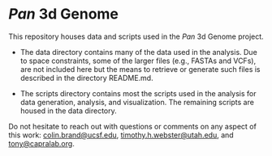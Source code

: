 # *Pan* 3d Genome

This repository houses data and scripts used in the *Pan* 3d Genome project.

- The data directory contains many of the data used in the analysis. Due to space constraints, some of the larger files (e.g., FASTAs and VCFs), are not included here but the means to retrieve or generate such files is described in the directory README.md. 

- The scripts directory contains most the scripts used in the analysis for data generation, analysis, and visualization. The remaining scripts are housed in the data directory.

Do not hesitate to reach out with questions or comments on any aspect of this work: colin.brand@ucsf.edu, timothy.h.webster@utah.edu, and tony@capralab.org.